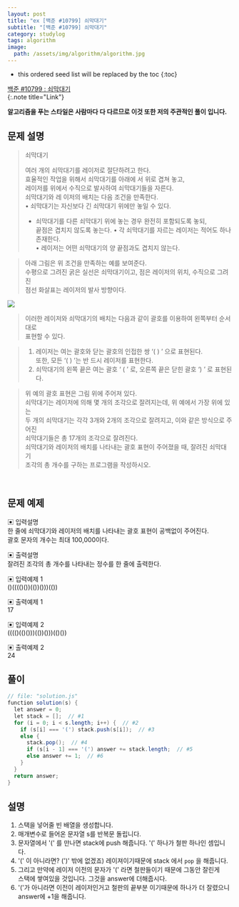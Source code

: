 ```yaml
---
layout: post
title: "ex [백준 #10799] 쇠막대기"
subtitle: "[백준 #10799] 쇠막대기"
category: studylog
tags: algorithm
image:
  path: /assets/img/algorithm/algorithm.jpg
---
```


<!--more-->

[백준 #10799 : 쇠막대기 ]: https://www.acmicpc.net/problem/10799

- this ordered seed list will be replaced by the toc
  {:toc}

[백준 #10799 : 쇠막대기]  
{:.note title="Link"}

**알고리즘을 푸는 스타일은 사람마다 다 다르므로 이것 또한 저의 주관적인 풀이 입니다.**

## 문제 설명

> 쇠막대기
>
> 여러 개의 쇠막대기를 레이저로 절단하려고 한다.  
> 효율적인 작업을 위해서 쇠막대기를 아래에 서 위로 겹쳐 놓고,  
> 레이저를 위에서 수직으로 발사하여 쇠막대기들을 자른다.  
> 쇠막대기와 레 이저의 배치는 다음 조건을 만족한다.  
> • 쇠막대기는 자신보다 긴 쇠막대기 위에만 놓일 수 있다.
>
> - 쇠막대기를 다른 쇠막대기 위에 놓는 경우 완전히 포함되도록 놓되,  
>    끝점은 겹치지 않도록 놓는다.
>   • 각 쇠막대기를 자르는 레이저는 적어도 하나 존재한다.  
>   • 레이저는 어떤 쇠막대기의 양 끝점과도 겹치지 않는다.

> 아래 그림은 위 조건을 만족하는 예를 보여준다.  
> 수평으로 그려진 굵은 실선은 쇠막대기이고, 점은 레이저의 위치, 수직으로 그려진  
> 점선 화살표는 레이저의 발사 방향이다.

![](https://onlinejudgeimages.s3-ap-northeast-1.amazonaws.com/problem/10799/1.png)

> 이러한 레이저와 쇠막대기의 배치는 다음과 같이 괄호를 이용하여 왼쪽부터 순서대로  
> 표현할 수 있다.

> 1.  레이저는 여는 괄호와 닫는 괄호의 인접한 쌍 ‘( ) ’ 으로 표현된다.  
>     또한, 모든 ‘( ) ’는 반 드시 레이저를 표현한다.
> 2.  쇠막대기의 왼쪽 끝은 여는 괄호 ‘ ( ’ 로, 오른쪽 끝은 닫힌 괄호 ‘) ’ 로 표현된다.

> 위 예의 괄호 표현은 그림 위에 주어져 있다.  
> 쇠막대기는 레이저에 의해 몇 개의 조각으로 잘려지는데, 위 예에서 가장 위에 있는  
> 두 개의 쇠막대기는 각각 3개와 2개의 조각으로 잘려지고, 이와 같은 방식으로 주어진  
> 쇠막대기들은 총 17개의 조각으로 잘려진다.  
> 쇠막대기와 레이저의 배치를 나타내는 괄호 표현이 주어졌을 때, 잘려진 쇠막대기  
> 조각의 총 개수를 구하는 프로그램을 작성하시오.

<br>

## 문제 예제

▣ 입력설명  
한 줄에 쇠막대기와 레이저의 배치를 나타내는 괄호 표현이 공백없이 주어진다.  
괄호 문자의 개수는 최대 100,000이다.

▣ 출력설명  
잘려진 조각의 총 개수를 나타내는 정수를 한 줄에 출력한다.

▣ 입력예제 1  
()(((()())(())()))(())

▣ 출력예제 1  
17

▣ 입력예제 2  
(((()(()()))(())()))(()())

▣ 출력예제 2  
24

## 풀이

```java
// file: "solution.js"
function solution(s) {
  let answer = 0;
  let stack = [];  // #1
  for (i = 0; i < s.length; i++) {  // #2
    if (s[i] === '(') stack.push(s[i]);  // #3
    else {
      stack.pop();  // #4
      if (s[i - 1] === '(') answer += stack.length;  // #5
      else answer += 1;  // #6
    }
  }
  return answer;
}
```

## 설명

1. 스택을 넣어줄 빈 배열을 생성합니다.
2. 매개변수로 들어온 문자열 s를 반복문 돌립니다.
3. 문자열에서 '(' 를 만나면 stack에 push 해줍니다. '(' 하나가 철판 하나인 셈입니다.
4. '(' 이 아니라면? (')' 밖에 없겠죠) 레이져이기때문에 stack 에서 `pop` 을 해줍니다.
5. 그리고 만약에 레이저 이전의 문자가 '(' 라면 철판들이기 때문에 그동안 잘린게  
   스택에 쌓여있을 것입니다. 그것을 answer에 더해줍시다.
6. '('가 아니라면 이전이 레이저인거고 철판의 끝부분 이기때문에 하나가 더 잘렸으니  
   answer에 +1을 해줍니다.
